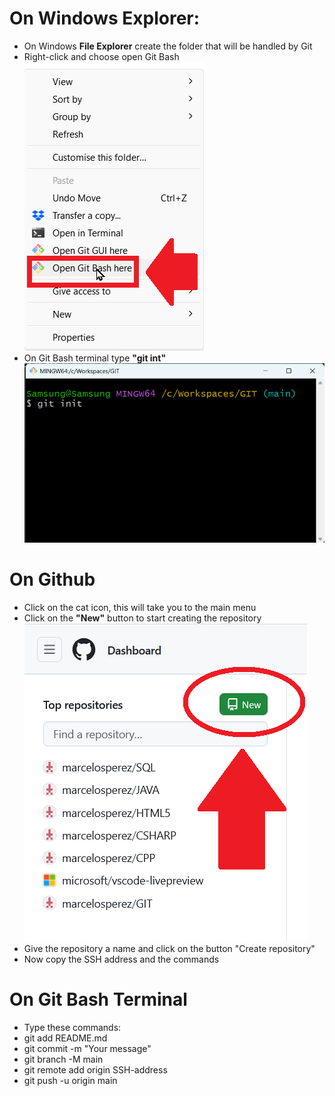 # On Windows Explorer:
- On Windows **File Explorer** create the folder that will be handled by Git
- Right-click and choose open Git Bash
![alt text](images/image010.png)
- On Git Bash terminal type **"git int"**
![alt text](images/image001.png)

# On Github
- Click on the cat icon, this will take you to the main menu
- Click on the **"New"** button to start creating the repository
![alt text](images/image019.png)
- Give the repository a name and click on the button "Create repository"
- Now copy the SSH address and the commands 
  
# On Git Bash Terminal
- Type these commands:
- git add README.md
- git commit -m "Your message"
- git branch -M main
- git remote add origin SSH-address
- git push -u origin main 